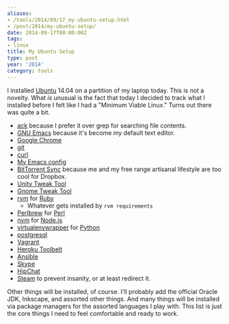 ```yaml
---
aliases:
- /tools/2014/09/17_my-ubuntu-setup.html
- /post/2014/my-ubuntu-setup/
date: 2014-09-17T00:00:00Z
tags:
- linux
title: My Ubuntu Setup
type: post
year: '2014'
category: tools
---
```

I installed [Ubuntu](http://ubuntu.com) 14.04 on a partition of my laptop today. This is not a
novelty. What *is* unusual is the fact that today I decided to track
what I installed before I felt like I had a "Minimum Viable Linux."
Turns out there was quite a bit.
<!-- TEASER_END -->

* [ack](http://beyondgrep.com/) because I prefer it over grep for
  searching file contents.
* [GNU Emacs](http://www.gnu.org/software/emacs/) because it's become
  my default text editor.
* [Google Chrome](https://chrome.google.com)
* [git](http://git-scm.com/)
* [curl](http://curl.haxx.se/)
* [My Emacs config](https://github.com/brianwisti/emacs.d)
* [BitTorrent Sync](http://getsync.com/) because me and my free range
  artisanal lifestyle are too cool for Dropbox.
* [Unity Tweak Tool](https://apps.ubuntu.com/cat/applications/unity-tweak-tool/)
* [Gnome Tweak Tool](https://apps.ubuntu.com/cat/applications/gnome-tweak-tool/)
* [rvm](http://rvm.io) for [Ruby](https://www.ruby-lang.org/en/)
	* Whatever gets installed by `rvm requirements`
* [Perlbrew](http://perlbrew.pl) for [Perl](http://perl.org)
* [nvm](https://github.com/creationix/nvm) for [Node.js](http://nodejs.org/)
* [virtualenvwrapper](http://virtualenvwrapper.readthedocs.org/en/latest/) for [Python](https://www.python.org/)
* [postgresql](http://www.postgresql.org/)
* [Vagrant](http://www.vagrantup.com/)
* [Heroku Toolbelt](https://devcenter.heroku.com/articles/getting-started-with-ruby#set-up)
* [Ansible](http://www.ansible.com/home)
* [Skype](http://www.skype.com/en/)
* [HipChat](https://www.hipchat.com/)
* [Steam](http://store.steampowered.com/) to prevent insanity, or at
  least redirect it.

Other things will be installed, of course. I'll probably add the
official Oracle JDK, Inkscape, and assorted other things. And many
things will be installed via package managers for the assorted
languages I play with. This list is just the core things I need to feel
comfortable and ready to work.

